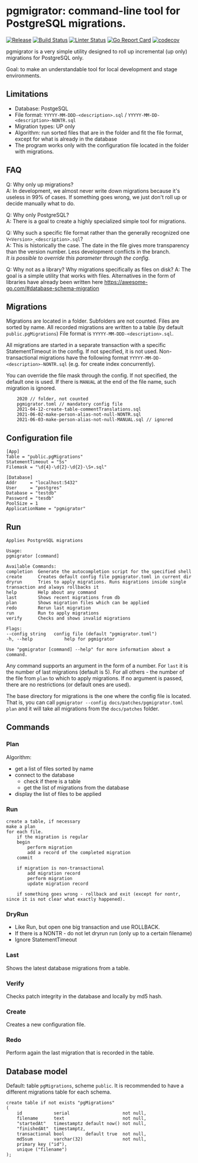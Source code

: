 # pgmigrator: command-line tool for PostgreSQL migrations.

[![Release](https://img.shields.io/github/release/vmkteam/pgmigrator.svg)](https://github.com/vmkteam/pgmigrator/releases/latest)
[![Build Status](https://github.com/vmkteam/pgmigrator/actions/workflows/go.yml/badge.svg?branch=master)](https://github.com/vmkteam/pgmigrator/actions)
[![Linter Status](https://github.com/vmkteam/pgmigrator/actions/workflows/golangci-lint.yml/badge.svg?branch=master)](https://github.com/vmkteam/pgmigrator/actions)
[![Go Report Card](https://goreportcard.com/badge/github.com/vmkteam/pgmigrator)](https://goreportcard.com/report/github.com/vmkteam/pgmigrator)
[![codecov](https://codecov.io/gh/vmkteam/pgmigrator/branch/master/graph/badge.svg)](https://codecov.io/gh/vmkteam/pgmigrator)

pgmigrator is a very simple utility designed to roll up incremental (up only) migrations for PostgreSQL only.

Goal: to make an understandable tool for local development and stage environments.

Limitations
--
* Database: PostgeSQL
* File format: `YYYYY-MM-DDD-<description>.sql` / `YYYYY-MM-DD-<description>-NONTR.sql`
* Migration types: UP only
* Algorithm: run sorted files that are in the folder and fit the file format, except for what is already in the database
* The program works only with the configuration file located in the folder with migrations.


FAQ
--
Q: Why only up migrations?<br>
A: In development, we almost never write down migrations because it's useless in 99% of cases. If something goes wrong, we just don't roll up or decide manually what to do.

Q: Why only PostgreSQL? <br>
A: There is a goal to create a highly specialized simple tool for migrations.

Q: Why such a specific file format rather than the generally recognized one `V<Version>_<description>.sql`?<br>
A: This is historically the case. The date in the file gives more transparency than the version number. Less development conflicts in the branch.<br>
_It is possible to override this parameter through the config._

Q: Why not as a library? Why migrations specifically as files on disk?
A: The goal is a simple utility that works with files. Alternatives in the form of libraries have already been written here https://awesome-go.com/#database-schema-migration

Migrations
--
Migrations are located in a folder. Subfolders are not counted. Files are sorted by name.
All recorded migrations are written to a table (by default `public.pgMigrations`)
File format is `YYYYY-MM-DDD-<description>.sql`.

All migrations are started in a separate transaction with a specific StatementTimeout in the config. If not specified, it is not used.
Non-transactional migrations have the following format `YYYYY-MM-DD-<description>-NONTR.sql` (e.g. for create index concurrently).

You can override the file mask through the config. If not specified, the default one is used.
If there is `MANUAL` at the end of the file name, such migration is ignored.

        2020 // folder, not counted
        pgmigrator.toml // mandatory config file
        2021-04-12-create-table-commentTranslations.sql
        2021-06-02-make-person-alias-not-null-NONTR.sql
        2021-06-03-make-person-alias-not-null-MANUAL.sql // ignored


Configuration file
--
	[App]
	Table = "public.pgMigrations"
	StatementTimeout = "5s" 
	Filemask = "\d{4}-\d{2}-\d{2}-\S+.sql"
	
	[Database]
	Addr     = "localhost:5432"
	User     = "postgres"
	Database = "testdb"
	Password = "tesdb"
	PoolSize = 1
	ApplicationName = "pgmigrator"

Run
--
	Applies PostgreSQL migrations
	
	Usage:
	pgmigrator [command]
	
	Available Commands:
	completion  Generate the autocompletion script for the specified shell
	create      Creates default config file pgmigrator.toml in current dir
	dryrun      Tries to apply migrations. Runs migrations inside single transaction and always rollbacks it
	help        Help about any command
	last        Shows recent migrations from db
	plan        Shows migration files which can be applied
	redo        Rerun last migration
	run         Run to apply migrations
	verify      Checks and shows invalid migrations
	
	Flags:
	--config string   config file (default "pgmigrator.toml")
	-h, --help            help for pgmigrator
	
	Use "pgmigrator [command] --help" for more information about a command.

Any command supports an argument in the form of a number. For `last` it is the number of last migrations (default is 5). For all others - the number of the file from `plan` to which to apply migrations. If no argument is passed, there are no restrictions (or default ones are used).

The base directory for migrations is the one where the config file is located.
That is, you can call `pgmigrator --config docs/patches/pgmigrator.toml plan` and it will take all migrations from the `docs/patches` folder.

## Commands

### Plan

Algorithm:

* get a list of files sorted by name
* connect to the database
    - check if there is a table
    - get the list of migrations from the database
* display the list of files to be applied


### Run

    create a table, if necessary
    make a plan
    for each file.
        if the migration is regular
        begin
            perform migration
            add a record of the completed migration
        commit
    
        if migration is non-transactional
            add migration record
            perform migration
            update migration record
    
        if something goes wrong - rollback and exit (except for nontr, since it is not clear what exactly happened).
### DryRun

* Like Run, but open one big transaction and use ROLLBACK.
* If there is a NONTR - do not let dryrun run (only up to a certain filename)
* Ignore StatementTimeout

### Last

Shows the latest database migrations from a table.

### Verify

Checks patch integrity in the database and locally by md5 hash.

### Create

Creates a new configuration file.

### Redo

Perform again the last migration that is recorded in the table.

Database model
-- 
Default: table `pgMigrations`, scheme `public`.
It is recommended to have a different migrations table for each schema.

    create table if not exists "pgMigrations"
    (
        id            serial                    not null,
        filename      text                      not null,
        "startedAt"   timestamptz default now() not null,
        "finishedAt"  timestamptz,
        transactional bool        default true  not null,
        md5sum        varchar(32)               not null,
        primary key ("id"),
        unique ("filename")
    );